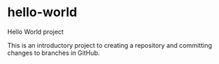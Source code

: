 # hello-world
Hello World project

This is an introductory project to creating a repository and committing changes to branches in GitHub.
